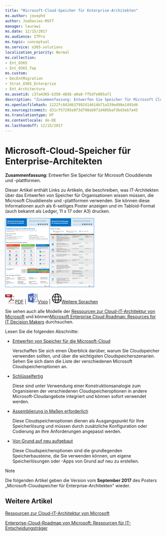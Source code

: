 ```yaml
---
title: "Microsoft-Cloud-Speicher für Enterprise-Architekten"
ms.author: josephd
author: JoeDavies-MSFT
manager: laurawi
ms.date: 12/15/2017
ms.audience: ITPro
ms.topic: conceptual
ms.service: o365-solutions
localization_priority: Normal
ms.collection:
- Ent_O365
- Ent_O365_Top
ms.custom:
- DecEntMigration
- Strat_O365_Enterprise
- Ent_Architecture
ms.assetid: c37a4365-b350-4856-a0a8-ff5dfe005af1
description: "Zusammenfassung: Entwerfen Sie Speicher für Microsoft Clouddienste und -plattformen."
ms.openlocfilehash: 1222fc842d637992d14614b71a339ed98e1491d6
ms.sourcegitcommit: d31cf57295e8f3d798ab971d405baf3bd3eb7a45
ms.translationtype: HT
ms.contentlocale: de-DE
ms.lasthandoff: 12/15/2017
---
```

# <a name="microsoft-cloud-storage-for-enterprise-architects"></a>Microsoft-Cloud-Speicher für Enterprise-Architekten

 **Zusammenfassung:** Entwerfen Sie Speicher für Microsoft Clouddienste und -plattformen.
  
Dieser Artikel enthält Links zu Artikeln, die beschreiben, was IT-Architekten über das Entwerfen von Speicher für Organisationen wissen müssen, die Microsoft Clouddienste und -plattformen verwenden. Sie können diese Informationen auch als 6-seitiges Poster anzeigen und im Tabloid-Format (auch bekannt als Ledger, 11 x 17 oder A3) drucken.
  
[![Miniaturbild für Microsoft-Cloud-Speichermodell](images/0d4e2eb9-1109-4b3b-bf9e-2f3eff2e2cc4.png)  
](https://www.microsoft.com/download/details.aspx?id=49552)
  
![PDF-Datei](images/ITPro_Other_PDFicon.png)[PDF](https://go.microsoft.com/fwlink/p/?linkid=842079) | ![Visio-Datei](images/ITPro_Other_VisioIcon.jpg)[Visio](https://go.microsoft.com/fwlink/p/?linkid=842080) | ![Seite mit Versionen in zusätzlichen Sprachen anzeigen](images/e16c992d-b0f8-48ae-bf44-db7a9fcaab9e.png)[Weitere Sprachen](https://www.microsoft.com/download/details.aspx?id=49552)
  
Sie sehen auch alle Modelle der [Ressourcen zur Cloud-IT-Architektur von Microsoft](microsoft-cloud-it-architecture-resources.md) und können[Microsoft Enterprise Cloud Roadmap: Resources for IT Decision Makers]((https://aka.ms/cloudarchitecture)) durchsuchen.
  
Lesen Sie die folgenden Abschnitte:
  
- [Entwerfen von Speicher für die Microsoft-Cloud](designing-storage-for-the-microsoft-cloud.md)
    
    Verschaffen Sie sich einen Überblick darüber, warum Sie Cloudspeicher verwenden sollten, und über die wichtigsten Cloudspeicherszenarien. Sehen Sie sich dann die Liste der verschiedenen Microsoft Cloudspeicheroptionen an.
    
- [Schlüsselfertig](move-in-ready.md)
    
    Diese sind unter Verwendung einer Konstruktionsanalogie zum Organisieren der verschiedenen Cloudspeicheroptionen in andere Microsoft-Cloudangebote integriert und können sofort verwendet werden.
    
- [Assemblierung in Maßen erforderlich](some-assembly-required.md)
    
    Diese Cloudspeicheroptionen dienen als Ausgangspunkt für Ihre Speicherlösung und müssen durch zusätzliche Konfiguration oder Codierung an Ihre Anforderungen angepasst werden.
    
- [Von Grund auf neu aufgebaut](build-from-the-ground-up.md)
    
    Diese Cloudspeicheroptionen sind die grundlegenden Speicherbausteine, die Sie verwenden können, um eigene Speicherlösungen oder -Apps von Grund auf neu zu erstellen.
    
> [!NOTE]
> Die folgenden Artikel geben die Version vom **September 2017** des Posters „Microsoft-Cloudspeicher für Enterprise-Architekten" wieder.
  
## <a name="see-also"></a>Weitere Artikel

[Ressourcen zur Cloud-IT-Architektur von Microsoft](microsoft-cloud-it-architecture-resources.md)

[Enterprise-Cloud-Roadmap von Microsoft: Ressourcen für IT-Entscheidungsträger]((https://sway.com/FJ2xsyWtkJc2taRD))



